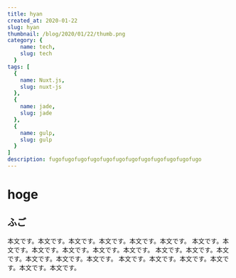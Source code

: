 ```yaml
---
title: hyan
created_at: 2020-01-22
slug: hyan
thumbnail: /blog/2020/01/22/thumb.png
category: {
    name: tech,
    slug: tech
  }
tags: [
  {
    name: Nuxt.js,
    slug: nuxt-js
  },
  {
    name: jade,
    slug: jade
  },
  {
    name: gulp,
    slug: gulp
  }
]
description: fugofugofugofugofugofugofugofugofugofugofugofugo
---
```


# hoge
## ふご

本文です。本文です。本文です。本文です。本文です。本文です。
本文です。本文です。本文です。本文です。本文です。本文です。
本文です。本文です。本文です。本文です。本文です。本文です。
本文です。本文です。本文です。本文です。本文です。本文です。
